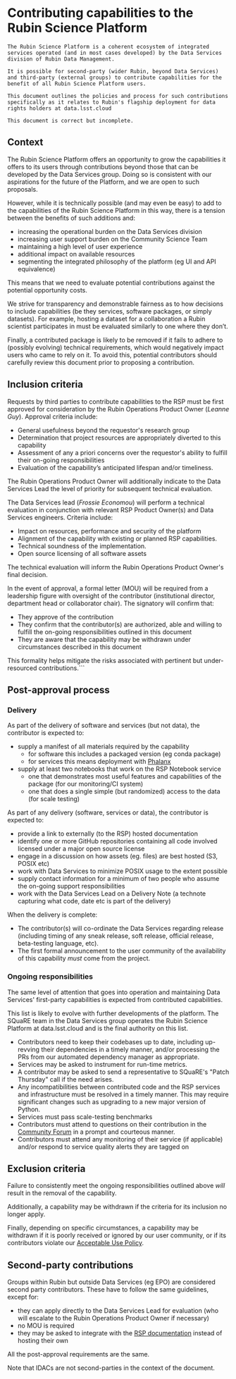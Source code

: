 # Contributing capabilities to the Rubin Science Platform

```{abstract}
The Rubin Science Platform is a coherent ecosystem of integrated services operated (and in most cases developed) by the Data Services division of Rubin Data Management.

It is possible for second-party (wider Rubin, beyond Data Services) and third-party (external groups) to contribute capabilities for the benefit of all Rubin Science Platform users.

This document outlines the policies and process for such contributions specifically as it relates to Rubin's flagship deployment for data rights holders at data.lsst.cloud
```

```{note}
This document is correct but incomplete.
```

## Context

The Rubin Science Platform offers an opportunity to grow the capabilities it offers to its users through contributions beyond those that can be developed by the Data Services group. Doing so is consistent with our aspirations for the future of the Platform, and we are open to such proposals.

However, while it is technically possible (and may even be easy) to add to the capabilities of the Rubin Science Platform in this way, there is a tension between the benefits of such additions and:

* increasing the operational burden on the Data Services division
* increasing user support burden on the Community Science Team
* maintaining a high level of user experience
* additional impact on available resources
* segmenting the integrated philosophy of the platform (eg UI and API equivalence)

This means that we need to evaluate potential contributions against the potential opportunity costs.

We strive for transparency and demonstrable fairness as to how decisions to include capabilities (be they services, software packages, or simply datasets).
For example, hosting a dataset for a collaboration a Rubin scientist participates in must be evaluated similarly to one where they don’t.

Finally, a contributed package is likely to be removed if it fails to adhere to (possibly evolving) technical requirements, which would negatively impact users who came to rely on it.
To avoid this, potential contributors should carefully review this document prior to proposing a contribution.

## Inclusion criteria

Requests by third parties to contribute capabilities to the RSP must be first approved for consideration by the Rubin Operations Product Owner (_Leanne Guy_). Approval criteria include:

* General usefulness beyond the requestor's research group
* Determination that project resources are appropriately diverted to this capability
* Assessment of any a priori concerns over the requestor's ability to fulfill their on-going responsibilities
* Evaluation of the capability’s anticipated lifespan and/or timeliness.

The Rubin Operations Product Owner will additionally indicate to the Data Services Lead the level of priority for subsequent technical evaluation.

The Data Services lead (_Frossie Economou_) will perform a technical evaluation in conjunction with relevant RSP Product Owner(s) and Data Services engineers. Criteria include:

* Impact on resources, performance and security of the platform
* Alignment of the capability with existing or planned RSP capabilities.
* Technical soundness of the implementation.
* Open source licensing of all software assets

The technical evaluation will inform the Rubin Operations Product Owner's final decision.

In the event of approval, a formal letter (MOU) will be required from a leadership figure with oversight of the contributor (institutional director, department head or collaborator chair).
The signatory will confirm that:

* They approve of the contribution
* They confirm that the contributor(s) are authorized, able and willing to fulfill the on-going responsibilities outlined in this document
* They are aware that the capability may be withdrawn under circumstances described in this document

This formality helps mitigate the risks associated with pertinent but under-resourced contributions.```

## Post-approval process

### Delivery

As part of the delivery of software and services (but not data), the contributor is expected to:

* supply a manifest of all materials required by the capability
    * for software this includes a packaged version (eg conda package)
    * for services this means deployment with [Phalanx](https://phalanx.lsst.io)
* supply at least two notebooks that work on the RSP Notebook service
    * one that demonstrates most useful features and capabilities of the package (for our monitoring/CI system)
    * one that does a single simple (but randomized) access to the data (for scale testing)

As part of any delivery (software, services or data), the contributor is expected to:

* provide a link to externally (to the RSP) hosted documentation
* identify one or more GitHub repositories containing all code involved licensed under a major open source license
* engage in a discussion on how assets (eg. files) are best hosted (S3, POSIX etc)
* work with Data Services to minimize POSIX usage to the extent possible
* supply contact information for a minimum of two people who assume the on-going support responsibilities
* work with the Data Services Lead on a Delivery Note (a technote capturing what code, date etc is part  of the delivery)

When the delivery is complete:

* The contributor(s) will co-ordinate the Data Services regarding release (including timing of any sneak release, soft release, official release, beta-testing language, etc).
* The first formal announcement to the user community of the availability of this capability _must_ come from the project.

### Ongoing responsibilities

The same level of attention that goes into operation and maintaining Data Services' first-party capabilities is expected from contributed capabilities.

This list is likely to evolve with further developments of the platform.
The SQuaRE team in the Data Services group operates the Rubin Science Platform at data.lsst.cloud and is the final authority on this list.

* Contributors need to keep their codebases up to date, including up-revving their dependencies in a timely manner, and/or processing the PRs from our automated dependency manager as appropriate.
* Services may be asked to instrument for run-time metrics.
* A contributor may be asked to send a representative to SQuaRE's "Patch Thursday" call if the need arises.
* Any incompatibilities between contributed code and the RSP services and infrastructure must be resolved in a timely manner. This may require significant changes such as upgrading to a new major version of Python.
* Services must pass scale-testing benchmarks
* Contributors must attend to questions on their contribution in the [Community Forum](https://community.lsst.org) in a prompt and courteous manner.
* Contributors must attend any monitoring of their service (if applicable) and/or respond to service quality alerts they are tagged on


## Exclusion criteria

Failure to consistently meet the ongoing responsibilities outlined above *will* result in the removal of the capability.

Additionally, a capability may be withdrawn if the criteria for its inclusion no longer apply.

Finally, depending on specific circumstances, a capability may be withdrawn if it is poorly received or ignored by our user community, or if its contributors violate our [Acceptable Use Policy](https://data.lsst.cloud/terms).

## Second-party contributions

Groups within Rubin but outside Data Services (eg EPO) are considered second party contributors.
These have to follow the same guidelines, except for:

* they can apply directly to the Data Services Lead for evaluation (who will escalate to the Rubin Operations Product Owner if necessary)
* no MOU is required
* they may be asked to integrate with the [RSP documentation](https://rsp.lsst.io) instead of hosting their own

All the post-approval requirements are the same.

Note that IDACs are not second-parties in the context of the document.

